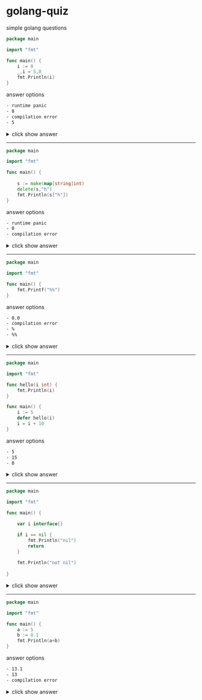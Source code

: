 # golang-quiz
simple golang questions
```go
package main

import "fmt"

func main() {
	i := 0 
	_,i = 5,8
	fmt.Println(i)
}
```

answer options

```bash
- runtime panic
- 8
- compilation error
- 5
```


<details>
<summary> click show answer </summary>
<p>
	
```bash
- 8
```

</p>
</details>

***


```go
package main

import "fmt"

func main() {
	 
	s := make(map[string]int)
	delete(s,"h")
	fmt.Println(s["h"])
}
```

answer options

```bash
- runtime panic
- 0
- compilation error
```


<details>
<summary> click show answer </summary>
<p>
	
```bash
- 0
```

</p>
</details>


***

```go
package main

import "fmt"

func main() {
	fmt.Printf("%%")
}
```

answer options

```bash
- 0.0
- compilation error
- %
- %%
```


<details>
<summary> click show answer </summary>
<p>
	
```bash
- %
```

</p>
</details>


***

```go
package main

import "fmt"

func hello(i int) {
	fmt.Println(i)
}

func main() {
	i := 5
	defer hello(i)
	i = i + 10
}

```

answer options
```bash
- 5
- 15
- 0
```

<details>
<summary> click show answer </summary>
<p>
	
```bash
- 5
```

</p>
</details>

 
***


```go
package main

import "fmt"

func main() {

	var i interface{}

	if i == nil {
		fmt.Println("nil")
		return
	}
	
	fmt.Println("not nil")
	
}

```

<details>
<summary> click show answer </summary>
<p>

```bash
- nil
```
</p>
</details>

***

```go
package main

import "fmt"

func main() {
	a := 5
	b := 8.1
	fmt.Println(a+b) 	
}
```
answer options
```bash
- 13.1
- 13
- compilation error
```
<details>
<summary> click show answer </summary>
<p>

```bash
- compilation error
```
</p>
</details>
